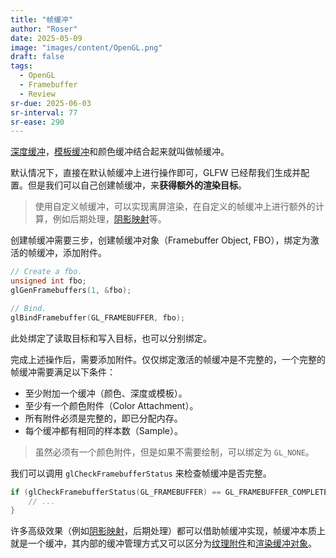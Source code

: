 ```yaml
---
title: "帧缓冲"
author: "Roser"
date: 2025-05-09
image: "images/content/OpenGL.png"
draft: false
tags:
  - OpenGL
  - Framebuffer
  - Review
sr-due: 2025-06-03
sr-interval: 77
sr-ease: 290
---
```

[深度缓冲](../Advanced/深度缓冲)，[模板缓冲](../Advanced/模板缓冲)和颜色缓冲结合起来就叫做帧缓冲。

默认情况下，直接在默认帧缓冲上进行操作即可，GLFW 已经帮我们生成并配置。但是我们可以自己创建帧缓冲，来**获得额外的渲染目标**。

> 使用自定义帧缓冲，可以实现离屏渲染，在自定义的帧缓冲上进行额外的计算，例如后期处理，[阴影映射](../../Lighting/Shadow-Mapping)等。

创建帧缓冲需要三步，创建帧缓冲对象（Framebuffer Object, FBO），绑定为激活的帧缓冲，添加附件。

```cpp
// Create a fbo.
unsigned int fbo;
glGenFramebuffers(1, &fbo);

// Bind.
glBindFramebuffer(GL_FRAMEBUFFER, fbo);
```

此处绑定了读取目标和写入目标，也可以分别绑定。

完成上述操作后，需要添加附件。仅仅绑定激活的帧缓冲是不完整的，一个完整的帧缓冲需要满足以下条件：

- 至少附加一个缓冲（颜色、深度或模板）。
- 至少有一个颜色附件（Color Attachment）。
- 所有附件必须是完整的，即已分配内存。
- 每个缓冲都有相同的样本数（Sample）。

> 虽然必须有一个颜色附件，但是如果不需要绘制，可以绑定为 `GL_NONE`。

我们可以调用 `glCheckFramebufferStatus` 来检查帧缓冲是否完整。

```cpp
if (glCheckFramebufferStatus(GL_FRAMEBUFFER) == GL_FRAMEBUFFER_COMPLETE) {
	// ...
}
```

许多高级效果（例如[阴影映射](../../Lighting/Shadow-Mapping)，后期处理）都可以借助帧缓冲实现，帧缓冲本质上就是一个缓冲，其内部的缓冲管理方式又可以区分为[纹理附件](../纹理附件)和[渲染缓冲对象](../渲染缓冲对象)。